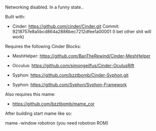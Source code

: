 Networking disabled.  In a funny state..

Built with:
* Cinder: https://github.com/cinder/Cinder.git
Commit:  9218757e8a5bcd864a2886bec7212dfee1a00001 (I bet other shit will work)

Requires the following Cinder Blocks:
* MeshHelper: https://github.com/BanTheRewind/Cinder-MeshHelper
* Occulus: https://github.com/simongeilfus/Cinder-OculusRift
* Syphon: https://github.com/bzztbomb/Cinder-Syphon.git

* Syphon: https://github.com/Syphon/Syphon-Framework

Also requires this mame:
* https://github.com/bzztbomb/mame_cor

After building start mame like so:

mame -window robotron (you need robotron ROM)

